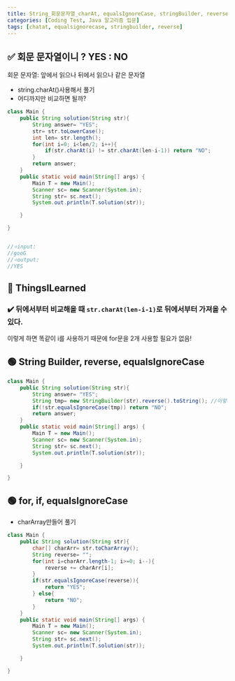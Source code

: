 ```yaml
---
title: String_회문문자열_charAt, equalsIgnoreCase, stringBuilder, reverse
categories: [Coding Test, Java 알고리즘 입문]
tags: [chatat, equalsignorecase, stringbuilder, reverse]
---
```


## ✅ 회문 문자열이니 ? YES : NO

회문 문자열: 앞에서 읽으나 뒤에서 읽으나 같은 문자열

- string.charAt()사용해서 풀기
- 어디까지만 비교하면 될까?

```java
class Main {
    public String solution(String str){
        String answer= "YES";
        str= str.toLowerCase();
        int len= str.length();
        for(int i=0; i<len/2; i++){
            if(str.charAt(i) != str.charAt(len-i-1)) return "NO";
        }
        return answer;
    }
    public static void main(String[] args) {
        Main T = new Main();
        Scanner sc= new Scanner(System.in);
        String str= sc.next();
        System.out.println(T.solution(str));

    }

}


//⭐️input:
//gooG
//⭐️output:
//YES
```

## 🔵 ThingsILearned

### ✔️ 뒤에서부터 비교해올 때 `str.charAt(len-i-1)`로 뒤에서부터 가져올 수 있다.

이렇게 하면 똑같이 i를 사용하기 때문에 for문을 2개 사용할 필요가 없음!

## 🟢 String Builder, reverse, equalsIgnoreCase

```java
class Main {
    public String solution(String str){
        String answer= "YES";
        String tmp= new StringBuilder(str).reverse().toString(); //이렇게 한 줄에 쓰는 연습을 해 보자
        if(!str.equalsIgnoreCase(tmp)) return "NO";
        return answer;
    }
    public static void main(String[] args) {
        Main T = new Main();
        Scanner sc= new Scanner(System.in);
        String str= sc.next();
        System.out.println(T.solution(str));

    }

}
```

## 🟢 for, if, equalsIgnoreCase

- charArray만들어 풀기

```java
class Main {
    public String solution(String str){
        char[] charArr= str.toCharArray();
        String reverse= "";
        for(int i=charArr.length-1; i>=0; i--){
            reverse += charArr[i];
        }
        if(str.equalsIgnoreCase(reverse)){
            return "YES";
        } else{
            return "NO";
        }
    }
    public static void main(String[] args) {
        Main T = new Main();
        Scanner sc= new Scanner(System.in);
        String str= sc.next();
        System.out.println(T.solution(str));

    }

}
```
